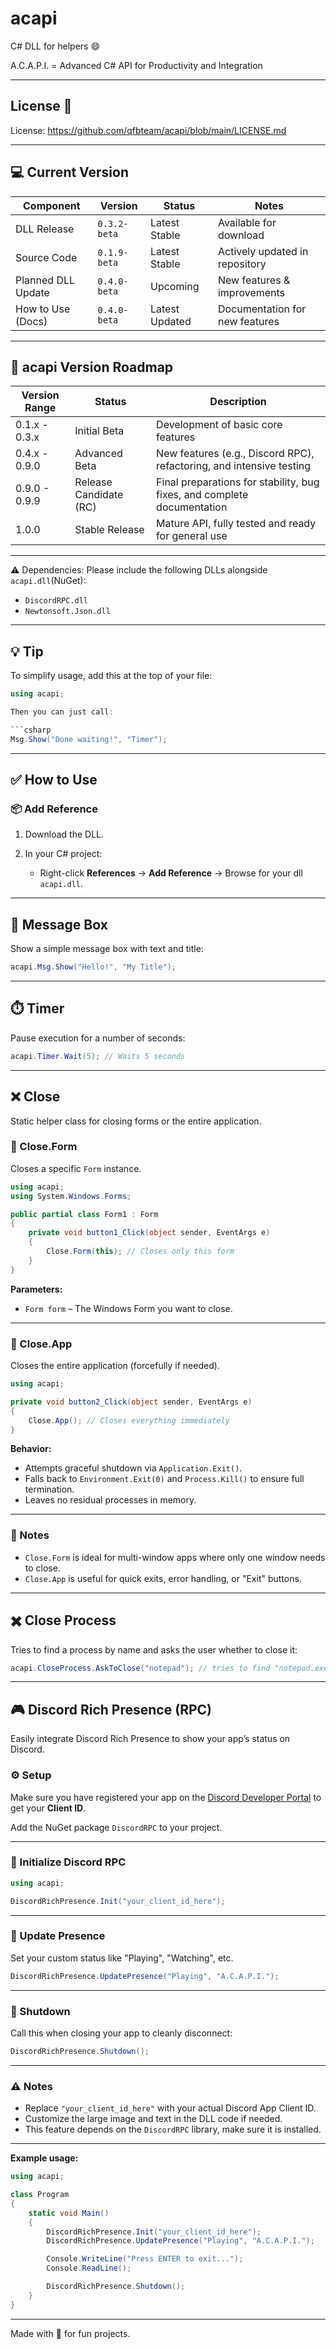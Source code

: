 # acapi
C# DLL for helpers 😄

A.C.A.P.I. = Advanced C# API for Productivity and Integration

---

## License 📜

License: https://github.com/qfbteam/acapi/blob/main/LICENSE.md

---

## 💻 Current Version

| Component          | Version       | Status          | Notes                        |
|--------------------|---------------|-----------------|------------------------------|
| DLL Release        | `0.3.2-beta`  | Latest Stable   | Available for download        |
| Source Code        | `0.1.9-beta`  | Latest Stable  | Actively updated in repository |
| Planned DLL Update  | `0.4.0-beta`  | Upcoming        | New features & improvements   |
| How to Use (Docs)  | `0.4.0-beta`  | Latest Updated  | Documentation for new features|

---

## 🚀 acapi Version Roadmap

| Version Range  | Status              | Description                                                     |
|----------------|---------------------|-----------------------------------------------------------------|
| 0.1.x - 0.3.x  | Initial Beta        | Development of basic core features                              |
| 0.4.x - 0.9.0  | Advanced Beta       | New features (e.g., Discord RPC), refactoring, and intensive testing |
| 0.9.0 - 0.9.9 | Release Candidate (RC) | Final preparations for stability, bug fixes, and complete documentation |
| 1.0.0          | Stable Release      | Mature API, fully tested and ready for general use             |

---

⚠️ Dependencies:
Please include the following DLLs alongside `acapi.dll`(NuGet):
- `DiscordRPC.dll`
- `Newtonsoft.Json.dll`


---

## 💡 Tip

To simplify usage, add this at the top of your file:

```csharp
using acapi;

Then you can just call:

```csharp
Msg.Show("Done waiting!", "Timer");
```

---

## ✅ How to Use

### 📦 Add Reference

1. Download the DLL.
2. In your C# project:

   * Right-click **References** → **Add Reference** → Browse for your dll `acapi.dll`.

---

## 📢 Message Box

Show a simple message box with text and title:

```csharp
acapi.Msg.Show("Hello!", "My Title");
```

---

## ⏱️ Timer

Pause execution for a number of seconds:

```csharp
acapi.Timer.Wait(5); // Waits 5 seconds
```

---

## ❌ Close

Static helper class for closing forms or the entire application.

### 🔹 Close.Form

Closes a specific `Form` instance.

```csharp
using acapi;
using System.Windows.Forms;

public partial class Form1 : Form
{
    private void button1_Click(object sender, EventArgs e)
    {
        Close.Form(this); // Closes only this form
    }
}
```

**Parameters:**

* `Form form` – The Windows Form you want to close.

---

### 🔸 Close.App

Closes the entire application (forcefully if needed).

```csharp
using acapi;

private void button2_Click(object sender, EventArgs e)
{
    Close.App(); // Closes everything immediately
}
```

**Behavior:**

* Attempts graceful shutdown via `Application.Exit()`.
* Falls back to `Environment.Exit(0)` and `Process.Kill()` to ensure full termination.
* Leaves no residual processes in memory.

---

### 🧠 Notes

* `Close.Form` is ideal for multi-window apps where only one window needs to close.
* `Close.App` is useful for quick exits, error handling, or "Exit" buttons.

---

## ✖️ Close Process

Tries to find a process by name and asks the user whether to close it:

```csharp
acapi.CloseProcess.AskToClose("notepad"); // tries to find "notepad.exe"
```

---

## 🎮 Discord Rich Presence (RPC)

Easily integrate Discord Rich Presence to show your app’s status on Discord.

### ⚙️ Setup

Make sure you have registered your app on the [Discord Developer Portal](https://discord.com/developers/applications) to get your **Client ID**.

Add the NuGet package `DiscordRPC` to your project.

---

### 🔹 Initialize Discord RPC

```csharp
using acapi;

DiscordRichPresence.Init("your_client_id_here");
```

---

### 🔸 Update Presence

Set your custom status like "Playing", "Watching", etc.

```csharp
DiscordRichPresence.UpdatePresence("Playing", "A.C.A.P.I.");
```

---

### 🔹 Shutdown

Call this when closing your app to cleanly disconnect:

```csharp
DiscordRichPresence.Shutdown();
```

---

### ⚠️ Notes

* Replace `"your_client_id_here"` with your actual Discord App Client ID.
* Customize the large image and text in the DLL code if needed.
* This feature depends on the `DiscordRPC` library, make sure it is installed.

---

**Example usage:**

```csharp
using acapi;

class Program
{
    static void Main()
    {
        DiscordRichPresence.Init("your_client_id_here");
        DiscordRichPresence.UpdatePresence("Playing", "A.C.A.P.I.");

        Console.WriteLine("Press ENTER to exit...");
        Console.ReadLine();

        DiscordRichPresence.Shutdown();
    }
}
```

---

Made with 💙 for fun projects.
